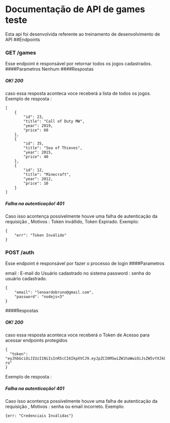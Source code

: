 # Documentação de API de games teste
Esta api foi desenvolvida referente ao treinamento de desenvolvimento de API
##Endpoints
### GET /games
Esse endpoint é responsável por retornar todos os jogos cadastrados.
####Parametros
Nenhum
####Respostas
##### OK! 200
caso essa resposta aconteca voce receberá a lista de todos os jogos.
Exemplo de resposta :
```
[
    {
        "id": 23,
        "title": "Call of Duty MW",
        "year": 2019,
        "price": 60
    },
    {
        "id": 35,
        "title": "Sea of Thieves",
        "year": 2015,
        "price": 40
    },
    {
        "id": 12,
        "title": "Minecraft",
        "year": 2012,
        "price": 10
    }
]
```
##### Falha na autenticação! 401
Caso isso acontença possívelmente houve uma falha de autenticação da requisição , Motivos : Token invállido, Token Expirado.
Exemplo:
```
{
    "err": "Token Inválido"
}

```


### POST /auth
Esse endpoint é responsável por fazer o processo de login
####Parametros

email : E-mail do Usuário cadastrado no sistema
password : senha do usuário cadastrado.

```
{
    "email": "lenoardobruno@gmail.com",
    "password": "nodejs<3"
}
```

####Respostas
##### OK! 200
caso essa resposta aconteca voce receberá o Token de Acesso para acessar endpoints protegidos

```
{
  "token":       "eyJhbGciOiJIUzI1NiIsInR5cCI6IkpXVCJ9.eyJpZCI6MSwiZW1haWwiOiJsZW5vYXJkb2JydW5vQGdtYWlsLmNvbSIsImlhdCI6MTYxNDg2MzAyMSwiZXhwIjoxNjE1MDM1ODIxfQ.CMrJ8pZpmjeyMJ1NUHkn8JU5avRZb0WPWOvsRs1t-ro"
}
```

Exemplo de resposta :
##### Falha na autenticação! 401
Caso isso acontença possívelmente houve uma falha de autenticação da requisição , Motivos : senha ou email incorreto.
Exemplo:

```
{err: "Credenciais Inválidas"}
```
